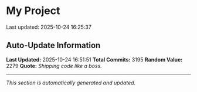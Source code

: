 # My Project


Last updated: 2025-10-24 16:25:37


































































































































































































































































































































































































































































































































































































































































































































































































































































































































































































































































































































































































































































































































































































































































































































































































































































































































































































































































































































































































































































































































































































































































































































































































































































































































































































































































































































































































































































































































































































































































































































































































































































































































































































































































































































































































































































































































## Auto-Update Information

**Last Updated:** 2025-10-24 16:51:51
**Total Commits:** 3195
**Random Value:** 2279
**Quote:** _Shipping code like a boss._

---
_This section is automatically generated and updated._